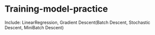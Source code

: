 # Training-model-practice
Include:
LinearRegression, Gradient Descent(Batch Descent, Stochastic Descent, MiniBatch Descent)
